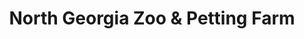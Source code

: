 ---
title: "North Georgia Zoo & Petting Farm"
url: /cleveland/north-georgia-zoo-und-petting-farm/
shop: Andenken
---